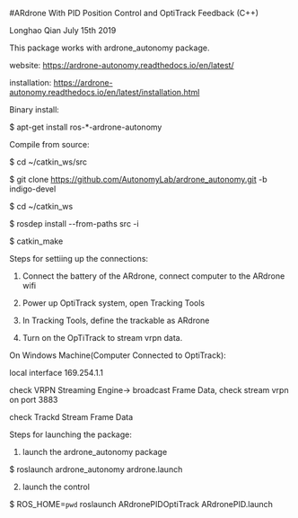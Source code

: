#ARdrone With PID Position Control and OptiTrack Feedback (C++)

Longhao Qian July 15th 2019

This package works with ardrone_autonomy package.

website: https://ardrone-autonomy.readthedocs.io/en/latest/

installation: https://ardrone-autonomy.readthedocs.io/en/latest/installation.html

Binary install:

$ apt-get install ros-*-ardrone-autonomy

Compile from source:

$ cd ~/catkin_ws/src

$ git clone https://github.com/AutonomyLab/ardrone_autonomy.git -b indigo-devel

$ cd ~/catkin_ws

$ rosdep install --from-paths src -i

$ catkin_make

Steps for settiing up the connections:

1. Connect the battery of the ARdrone, connect computer to the ARdrone wifi

2. Power up OptiTrack system, open Tracking Tools

3. In Tracking Tools, define the trackable as ARdrone

4. Turn on the OpTiTrack to stream vrpn data.

On Windows Machine(Computer Connected to OptiTrack):

local interface 169.254.1.1

check VRPN Streaming Engine-> broadcast Frame Data, check stream vrpn on port 3883

check Trackd Stream Frame Data 

Steps for launching the package:

1. launch the ardrone_autonomy package

$ roslaunch ardrone_autonomy ardrone.launch 

2. launch the control

$ ROS_HOME=`pwd` roslaunch ARdronePIDOptiTrack ARdronePID.launch


